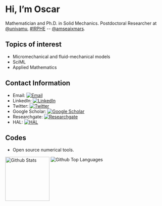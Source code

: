 # Hi, I’m Oscar

Mathematician and Ph.D. in Solid Mechanics. Postdoctoral Researcher at [@univamu](https://www.univ-amu.fr/), [#IRPHE](https://irphe.univ-amu.fr/) -- [@amseaixmars](https://www.amse-aixmarseille.fr/fr).

## Topics of interest

- Micromechanical and fluid-mechanical models 
- SciML
- Applied Mathematics 

## Contact Information

- Email: [![Email](https://img.shields.io/badge/-Email-informational?style=flat-square&logo=gmail&logoColor=white&link=mailto:oscar.lcg93@gmail.com)](mailto:oscar.lcg93@gmail.com)
- LinkedIn: [![LinkedIn](https://img.shields.io/badge/LinkedIn-%230077B5?style=flat-square&logo=linkedin&logoColor=white&link=https://www.linkedin.com/in/oscar-luis-cruz-gonzalez/)](https://www.linkedin.com/in/oscar-luis-cruz-gonzalez/)
- Twitter: [![Twitter](https://img.shields.io/badge/-Twitter-blue?style=flat-square&logo=Twitter&logoColor=white&link=https://twitter.com/olcruzgonzalez)](https://twitter.com/olcruzgonzalez)
- Google Scholar: [![Google Scholar](https://img.shields.io/badge/-Google%20Scholar-blue?style=flat-square&logo=Google%20Scholar&logoColor=white&link=https://scholar.google.com/citations?user=SBW8knEAAAAJ&hl=en)](https://scholar.google.com/citations?user=SBW8knEAAAAJ&hl=en)
- Researchgate: [![Researchgate](https://img.shields.io/badge/-Researchgate-blue?style=flat-square&logo=Researchgate&logoColor=white&link=https://www.researchgate.net/profile/Oscar-Luis-Cruz-Gonzalez)](https://www.researchgate.net/profile/Oscar-Luis-Cruz-Gonzalez)
- HAL: [![HAL](https://img.shields.io/badge/-HAL-blue?style=flat-square&logo=HAL&logoColor=white&link=https://hal.science/search/index/?qa%5Bidentifiers_id%5D%5B%5D=oscar-luis-cruz-gonzalez)](https://hal.science/search/index/?qa%5Bidentifiers_id%5D%5B%5D=oscar-luis-cruz-gonzalez)


## Codes 

- Open source numerical tools. 

<p align="left">
	<img height="140" src="https://github-readme-stats.vercel.app/api?username=olcruzgonzalez&hide_border=true&hide_title=true&show_icons=true&theme=default#gh-light-mode-only" alt="Github Stats"/>
	<img align="top" src="https://github-readme-stats.vercel.app/api/top-langs/?username=olcruzgonzalez&layout=compact&hide_border=true&hide_title=true&theme=swift" alt="Github Top Languages" />
</p>
